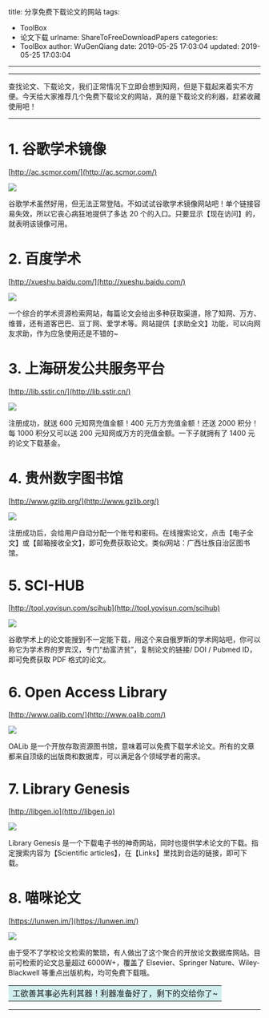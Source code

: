 title: 分享免费下载论文的网站
tags:
  - ToolBox
  - 论文下载
urlname: ShareToFreeDownloadPapers
categories:
  - ToolBox
author: WuGenQiang
date: 2019-05-25 17:03:04
updated: 2019-05-25 17:03:04
---
-----
查找论文、下载论文，我们正常情况下立即会想到知网，但是下载起来着实不方便。今天给大家推荐几个免费下载论文的网站，真的是下载论文的利器，赶紧收藏使用吧！

-----
<!--more-->

# 1. 谷歌学术镜像
[http://ac.scmor.com/](http://ac.scmor.com/)

![](https://wugenqiang.github.io/PictureBed/pictures/20190525171213.jpg)

谷歌学术虽然好用，但无法正常登陆。不如试试谷歌学术镜像网站吧！单个链接容易失效，所以它丧心病狂地提供了多达 20 个的入口。只要显示【现在访问】的，就表明该镜像可用。

# 2. 百度学术
[http://xueshu.baidu.com/](http://xueshu.baidu.com/)

![](https://wugenqiang.github.io/PictureBed/pictures/20190525172232.jpg)

一个综合的学术资源检索网站，每篇论文会给出多种获取渠道，除了知网、万方、维普，还有道客巴巴、豆丁网、爱学术等。网站提供【求助全文】功能，可以向网友求助，作为应急使用还是不错的~

# 3. 上海研发公共服务平台
[http://lib.sstir.cn/](http://lib.sstir.cn/)

![](https://wugenqiang.github.io/PictureBed/pictures/20190525172642.jpg)

注册成功，就送 600 元知网充值金额！400 元万方充值金额！还送 2000 积分！ 每 1000 积分又可以送 200 元知网或万方的充值金额。一下子就拥有了 1400 元的论文下载基金。

# 4. 贵州数字图书馆
[http://www.gzlib.org/](http://www.gzlib.org/)

![](https://wugenqiang.github.io/PictureBed/pictures/20190525172842.jpg)

注册成功后，会给用户自动分配一个账号和密码。在线搜索论文，点击【电子全文】或【邮箱接收全文】，即可免费获取论文。类似网站：广西壮族自治区图书馆。

# 5. SCI-HUB
[http://tool.yovisun.com/scihub](http://tool.yovisun.com/scihub)

![](https://wugenqiang.github.io/PictureBed/pictures/20190525173123.jpg)

谷歌学术上的论文能搜到不一定能下载，用这个来自俄罗斯的学术网站吧，你可以称它为学术界的罗宾汉，专门“劫富济贫”，复制论文的链接/ DOI / Pubmed ID，即可免费获取 PDF 格式的论文。

# 6. Open Access Library
[http://www.oalib.com/](http://www.oalib.com/)

![](https://wugenqiang.github.io/PictureBed/pictures/20190525173316.jpg)

OALib 是一个开放存取资源图书馆，意味着可以免费下载学术论文。所有的文章都来自顶级的出版商和数据库，可以满足各个领域学者的需求。

# 7. Library Genesis
[http://libgen.io](http://libgen.io)

![](https://wugenqiang.github.io/PictureBed/pictures/20190525173427.jpg)

Library Genesis 是一个下载电子书的神奇网站，同时也提供学术论文的下载。指定搜索内容为【Scientific articles】，在【Links】里找到合适的链接，即可下载。

# 8. 喵咪论文
[https://lunwen.im/](https://lunwen.im/)

![](https://wugenqiang.github.io/PictureBed/pictures/20190525173554.jpg)

由于受不了学校论文检索的繁琐，有人做出了这个聚合的开放论文数据库网站。目前可检索的论文总量超过 6000W+，覆盖了 Elsevier、Springer Nature、Wiley-Blackwell 等重点出版机构，均可免费下载哦。

<table><tr><td bgcolor=#D1EEEE>工欲善其事必先利其器！利器准备好了，剩下的交给你了~</td></tr></table>

-----